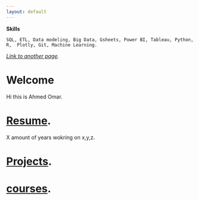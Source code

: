 ```yaml
---
layout: default
---
```

**Skills**
```
SQL, ETL, Data modeling, Big Data, Gsheets, Power BI, Tableau, Python, R,  Plotly, Git, Machine Learning.
```

_[Link to another page](./another-page.html)._

# Welcome

Hi this is Ahmed Omar.

# [Resume](./Resume.html).
X amount of years wokring on x,y,z.

# [Projects](./projects.html).

# [courses](./courses.html).


